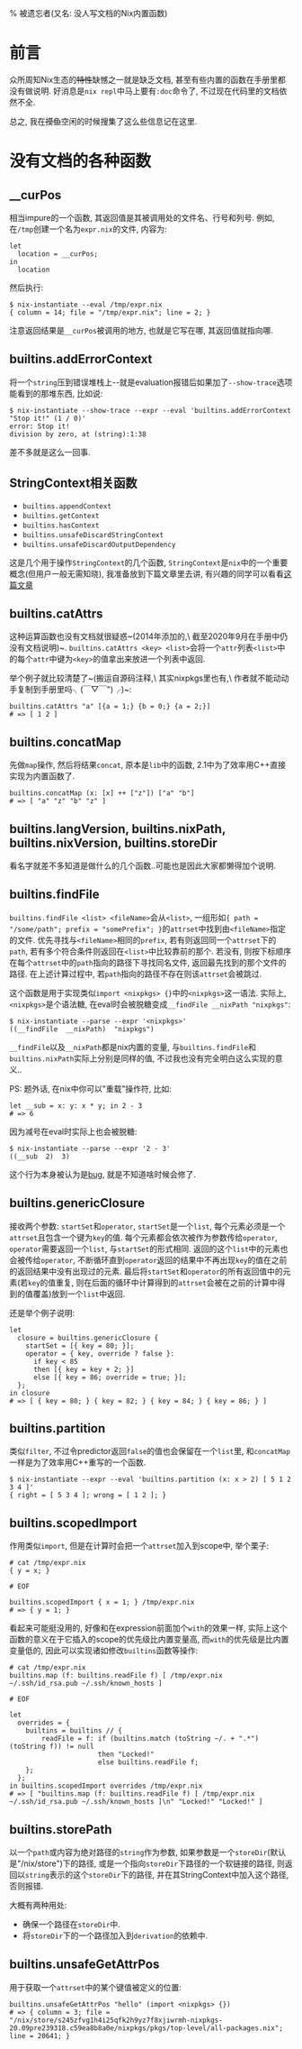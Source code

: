 % 被遗忘者(又名: 没人写文档的Nix内置函数)


# 前言

众所周知Nix生态的~~特性~~缺憾之一就是缺乏文档, 甚至有些内置的函数在手册里都没有做说明. 好消息是`nix repl`中马上要有`:doc`命令了, 不过现在代码里的文档依然不全.

总之, 我在~~摸鱼~~空闲的时候搜集了这么些信息记在这里.

# 没有文档的各种函数

## \_\_curPos

相当impure的一个函数, 其返回值是其被调用处的文件名、行号和列号. 例如, 在`/tmp`创建一个名为`expr.nix`的文件, 内容为:

```nixos
let
  location = __curPos;
in
  location
```

然后执行:

```console
$ nix-instantiate --eval /tmp/expr.nix
{ column = 14; file = "/tmp/expr.nix"; line = 2; }
```

注意返回结果是`__curPos`被调用的地方, 也就是它写在哪, 其返回值就指向哪.

## builtins.addErrorContext

将一个`string`压到错误堆栈上--就是evaluation报错后如果加了`--show-trace`选项能看到的那堆东西, 比如说:

```console
$ nix-instantiate --show-trace --expr --eval 'builtins.addErrorContext "Stop it!" (1 / 0)'
error: Stop it!
division by zero, at (string):1:38
```

差不多就是这么一回事.

## StringContext相关函数

- `builtins.appendContext`
- `builtins.getContext`
- `builtins.hasContext`
- `builtins.unsafeDiscardStringContext`
- `builtins.unsafeDiscardOutputDependency`

这是几个用于操作`StringContext`的几个函数, `StringContext`是`nix`中的一个重要概念(但用户一般无需知晓), 我准备放到下篇文章里去讲, 有兴趣的同学可以看看[这篇文章](https://shealevy.com/blog/2018/08/05/understanding-nixs-string-context/)

## builtins.catAttrs

这种运算函数也没有文档就很疑惑~(2014年添加的,\ 截至2020年9月在手册中仍没有文档说明)~.
`builtins.catAttrs <key> <list>`会将一个`attr`列表`<list>`中的每个`attr`中键为`<key>`的值拿出来放进一个列表中返回.

举个例子就比较清楚了~(搬运自源码注释,\ 其实nixpkgs里也有,\ 作者就不能动动手复制到手册里吗╮(￣▽￣")╭)~:

```nixos
builtins.catAttrs "a" [{a = 1;} {b = 0;} {a = 2;}]
# => [ 1 2 ]
```

## builtins.concatMap

先做`map`操作, 然后将结果`concat`, 原本是`lib`中的函数, 2.1中为了效率用C++直接实现为内置函数了.

```nixos
builtins.concatMap (x: [x] ++ ["z"]) ["a" "b"]
# => [ "a" "z" "b" "z" ]
```

## builtins.langVersion, builtins.nixPath, builtins.nixVersion, builtins.storeDir

看名字就差不多知道是做什么的几个函数..可能也是因此大家都懒得加个说明.

## builtins.findFile

`builtins.findFile <list> <fileName>`会从`<list>`, 一组形如`{ path = "/some/path"; prefix = "somePrefix"; }`的`attrset`中找到由`<fileName>`指定的文件.
优先寻找与`<fileName>`相同的`prefix`, 若有则返回同一个`attrset`下的`path`, 若有多个符合条件则返回在`<list>`中比较靠前的那个. 若没有, 则按下标顺序在每个`attrset`中的`path`指向的路径下寻找同名文件, 返回最先找到的那个文件的路径. 在上述计算过程中, 若`path`指向的路径不存在则该`attrset`会被跳过.

这个函数是用于实现类似`import <nixpkgs> {}`中的`<nixpkgs>`这一语法. 实际上, `<nixpkgs>`是个语法糖, 在eval时会被脱糖变成`__findFile __nixPath "nixpkgs"`:

```console
$ nix-instantiate --parse --expr '<nixpkgs>'
((__findFile  __nixPath)  "nixpkgs")
```

`__findFile`以及`__nixPath`都是nix内置的变量, 与`builtins.findFile`和`builtins.nixPath`实际上分别是同样的值, 不过我也没有完全明白这么实现的意义..

PS: 题外话, 在nix中你可以"重载"操作符, 比如:

```nixos
let __sub = x: y: x * y; in 2 - 3
# => 6
```

因为减号在eval时实际上也会被脱糖:

```console
$ nix-instantiate --parse --expr '2 - 3'
((__sub  2)  3)
```

这个行为本身被认为是[bug](https://github.com/NixOS/nix/issues/861), 就是不知道啥时候会修了.

## builtins.genericClosure

接收两个参数: `startSet`和`operator`, `startSet`是一个`list`, 每个元素必须是一个`attrset`且包含一个键为`key`的值.
每个元素都会依次被作为参数传给`operator`, `operator`需要返回一个`list`, 与`startSet`的形式相同.
返回的这个`list`中的元素也会被传给`operator`, 不断循环直到`operator`返回的结果中不再出现`key`的值在之前的返回结果中没有出现过的元素.
最后将`startSet`和`operator`的所有返回值中的元素(若`key`的值重复, 则在后面的循环中计算得到的`attrset`会被在之前的计算中得到的值覆盖)放到一个`list`中返回.

还是举个例子说明:

```nixos
let
  closure = builtins.genericClosure {
    startSet = [{ key = 80; }];
    operator = { key, override ? false }:
      if key < 85
      then [{ key = key + 2; }]
      else [{ key = 86; override = true; }];
  };
in closure
# => [ { key = 80; } { key = 82; } { key = 84; } { key = 86; } ]
```

## builtins.partition

类似`filter`, 不过令predictor返回`false`的值也会保留在一个`list`里, 和`concatMap`一样是为了效率用C++重写的一个函数.

```console
$ nix-instantiate --expr --eval 'builtins.partition (x: x > 2) [ 5 1 2 3 4 ]'
{ right = [ 5 3 4 ]; wrong = [ 1 2 ]; }
```

## builtins.scopedImport

作用类似`import`, 但是在计算时会把一个`attrset`加入到scope中, 举个栗子:

```nixos
# cat /tmp/expr.nix
{ y = x; }

# EOF

builtins.scopedImport { x = 1; } /tmp/expr.nix
# => { y = 1; }
```

看起来可能挺没用的, 好像和在expression前面加个`with`的效果一样, 实际上这个函数的意义在于它插入的scope的优先级比内置变量高, 而`with`的优先级是比内置变量低的, 因此可以实现诸如修改`builtins`函数等操作:

```nixos
# cat /tmp/expr.nix
builtins.map (f: builtins.readFile f) [ /tmp/expr.nix ~/.ssh/id_rsa.pub ~/.ssh/known_hosts ]

# EOF

let
  overrides = {
    builtins = builtins // {
        readFile = f: if (builtins.match (toString ~/. + ".*") (toString f)) != null
                      then "Locked!"
                      else builtins.readFile f;
    };
  };
in builtins.scopedImport overrides /tmp/expr.nix
# => [ "builtins.map (f: builtins.readFile f) [ /tmp/expr.nix ~/.ssh/id_rsa.pub ~/.ssh/known_hosts ]\n" "Locked!" "Locked!" ]
```

## builtins.storePath

以一个`path`或内容为绝对路径的`string`作为参数, 如果参数是一个`storeDir`(默认是"/nix/store")下的路径, 或是一个指向`storeDir`下路径的一个软链接的路径, 则返回以`string`表示的这个`storeDir`下的路径, 并在其StringContext中加入这个路径, 否则报错.

大概有两种用处:

- 确保一个路径在`storeDir`中.
- 将`storeDir`下的一个路径加入到`derivation`的依赖中.

## builtins.unsafeGetAttrPos

用于获取一个`attrset`中的某个键值被定义的位置:

```nixos
builtins.unsafeGetAttrPos "hello" (import <nixpkgs> {})
# => { column = 3; file = "/nix/store/s245zfvg1h4i25qfk2h9yz7f8xjiwrmh-nixpkgs-20.09pre239318.c59ea8b8a0e/nixpkgs/pkgs/top-level/all-packages.nix"; line = 20641; }
```
